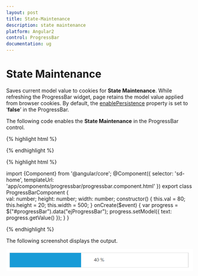 ```yaml
---
layout: post
title: State-Maintenance
description: state maintenance
platform: Angular2
control: ProgressBar
documentation: ug
---
```


# State Maintenance

Saves current model value to cookies for **State Maintenance**. While refreshing the ProgressBar widget, page retains the model value applied from browser cookies. By default, the [enablePersistence](https://help.syncfusion.com/api/js/ejprogressbar#members:enablepersistence) property is set to ‘**false**’ in the ProgressBar.

The following code enables the **State Maintenance** in the ProgressBar control.

{% highlight html %}

<div class="control">
    <ej-progressbar id="progressBar" [enablePersistence]="true" [value]="val" [height]="height" [width]="width" (create)="onCreate($event)"></ej-progressbar>  
</div>

{% endhighlight %}

{% highlight html %}

import {Component} from '@angular/core';
@Component({
selector: 'sd-home',
templateUrl: 'app/components/progressbar/progressbar.component.html'
})
export class ProgressBarComponent {  
    val: number;
    height: number;
    width: number;
    constructor() {
        this.val = 80;
        this.height = 20;
        this.width = 500;
    }
    onCreate($event) {
        var progress = $("#progressBar").data("ejProgressBar");
        progress.setModel({ text: progress.getValue() });
    }
}

{% endhighlight %}

The following screenshot displays the output.

![](State-Maintenance_images/State-Maintenance_img1.png) 

